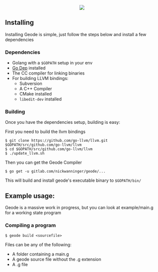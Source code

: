 <div style="text-align:center"><img src="https://s3-us-west-2.amazonaws.com/nickwanninger/geode/masthead.png"/></div>

## Installing

Installing Geode is simple, just follow the steps below and install a few dependencies

### Dependencies

- Golang with a `$GOPATH` setup in your env
- [Go Dep](https://github.com/golang/dep) installed
- The CC compiler for linking binaries
- For building LLVM bindings:
  - Subversion
  - A C++ Compiler
  - CMake installed
  - `libedit-dev` installed

### Building

Once you have the dependencies setup, building is easy:

First you need to build the llvm bindings

```
$ git clone https://github.com/go-llvm/llvm.git $GOPATH/src/github.com/go-llvm/llvm
$ cd $GOPATH/src/github.com/go-llvm/llvm
$ ./update_llvm.sh
```

Then you can get the Geode Compiler

```
$ go get -u gitlab.com/nickwanninger/geode/...
```

This will build and install geode's executable binary to `$GOPATH/bin/`

## Example usage:

Geode is a massive work in progress, but you can look at example/main.g for a working state program

### Compiling a program

```
$ geode build <sourcefile>
```

Files can be any of the following:

- A folder containing a main.g
- A geode source file without the .g extension
- A .g file
